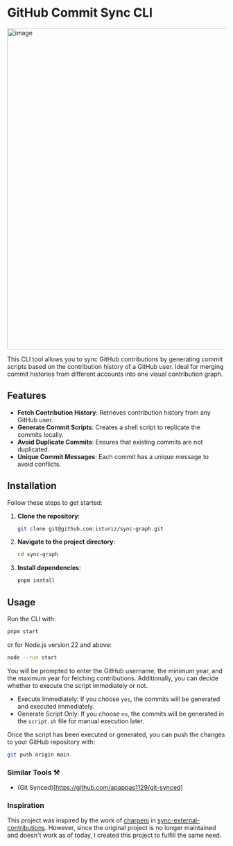 # GitHub Commit Sync CLI

<img width="741" alt="image" src="https://github.com/isturiz/sync-graph/assets/57846457/bc20e910-8dff-4c92-a69a-344e19f8bb00">

This CLI tool allows you to sync GitHub contributions by generating commit scripts based on the contribution history of a GitHub user. Ideal for merging commit histories from different accounts into one visual contribution graph.

## Features

- **Fetch Contribution History**: Retrieves contribution history from any GitHub user.
- **Generate Commit Scripts**: Creates a shell script to replicate the commits locally.
- **Avoid Duplicate Commits**: Ensures that existing commits are not duplicated.
- **Unique Commit Messages**: Each commit has a unique message to avoid conflicts.

## Installation

Follow these steps to get started:

1. **Clone the repository**:
    ```sh
    git clone git@github.com:isturiz/sync-graph.git
    ```

2. **Navigate to the project directory**:
    ```sh
    cd sync-graph
    ```

3. **Install dependencies**:
    ```sh
    pnpm install
    ```

## Usage

Run the CLI with:

```sh
pnpm start
```
or for Node.js version 22 and above:

```sh
node --run start 
```
You will be prompted to enter the GitHub username, the minimum year, and the maximum year for fetching contributions. Additionally, you can decide whether to execute the script immediately or not.

- Execute Immediately: If you choose `yes`, the commits will be generated and executed immediately.
- Generate Script Only: If you choose `no`, the commits will be generated in the `script.sh` file for manual execution later.

Once the script has been executed or generated, you can push the changes to your GitHub repository with:

```sh
git push origin main
```

### Similar Tools ⚒️
- (Git Synced)[https://github.com/apappas1129/git-synced]

### Inspiration

This project was inspired by the work of [charpeni](https://github.com/charpeni) in [sync-external-contributions](https://github.com/charpeni/sync-external-contributions). However, since the original project is no longer maintained and doesn't work as of today, I created this project to fulfill the same need.
